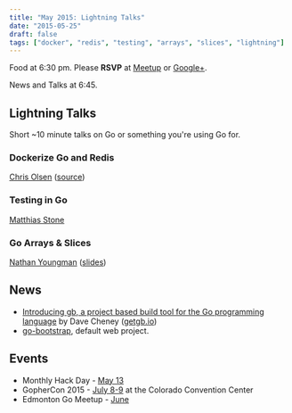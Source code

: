 ```yaml
---
title: "May 2015: Lightning Talks"
date: "2015-05-25"
draft: false
tags: ["docker", "redis", "testing", "arrays", "slices", "lightning"]
---
```

Food at 6:30 pm. Please **RSVP** at [Meetup](https://www.meetup.com/startupedmonton/events/qfwsfhythbhc/) or [Google+](https://plus.google.com/events/cojrq2q988n3h4lle2fhl3naj4s?authkey=CM3pxoS3lOPDJw).

News and Talks at 6:45.

## Lightning Talks

Short ~10 minute talks on Go or something you're using Go for.

### Dockerize Go and Redis

[Chris Olsen](https://twitter.com/chrisolsen) ([source](https://github.com/chrisolsen/answer-to-life))

### Testing in Go

[Matthias Stone](https://twitter.com/MatthiasStone)

### Go Arrays & Slices

[Nathan Youngman](https://twitter.com/nathany) ([slides](https://speakerdeck.com/nathany/go-arrays-and-slices))

## News

- [Introducing gb, a project based build tool for the Go programming language](https://dave.cheney.net/2015/05/12/introducing-gb) by Dave Cheney ([getgb.io](http://getgb.io/))
- [go-bootstrap](http://go-bootstrap.io/), default web project.

## Events

- Monthly Hack Day - [May 13](https://www.meetup.com/startupedmonton/events/221890326/)
- GopherCon 2015 - [July 8-9](https://www.gophercon.com/) at the Colorado Convention Center
- Edmonton Go Meetup - [June](/meetup/2015-06/)
